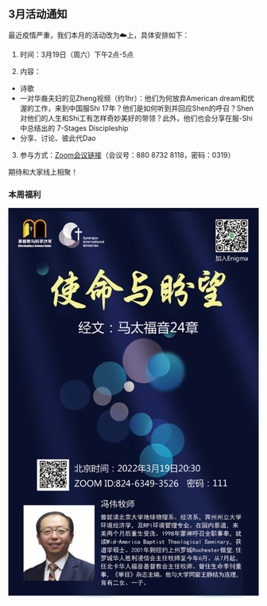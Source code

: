 ## 3月活动通知
最近疫情严重，我们本月的活动改为☁️上，具体安排如下：
1. 时间：3月19日（周六）下午2点-5点

3. 内容：
  - 诗歌
  - 一对华裔夫妇的见Zheng视频（约1hr）：他们为何放弃American dream和优渥的工作，来到中国服Shi 17年？他们是如何听到并回应Shen的呼召？Shen对他们的人生和Shi工有怎样奇妙美好的带领？此外，他们也会分享在服-Shi中总结出的 7-Stages Discipleship
  - 分享、讨论、彼此代Dao
3. 参与方式：[Zoom会议链接](https://us02web.zoom.us/j/88087328118?pwd=RHptbHY0cHZrQ0pGK3J3RUhhUmszQT09)（会议号：880 8732 8118，密码：0319）

期待和大家线上相聚！


### 本周福利
![本周福利](/assets/posters/Flyer.JPG)
